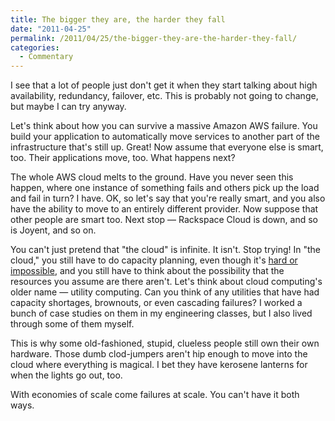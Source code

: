 ```yaml
---
title: The bigger they are, the harder they fall
date: "2011-04-25"
permalink: /2011/04/25/the-bigger-they-are-the-harder-they-fall/
categories:
  - Commentary
---
```

I see that a lot of people just don't get it when they start talking about high availability, redundancy, failover, etc. This is probably not going to change, but maybe I can try anyway.

Let's think about how you can survive a massive Amazon AWS failure. You build your application to automatically move services to another part of the infrastructure that's still up. Great! Now assume that everyone else is smart, too. Their applications move, too. What happens next?

The whole AWS cloud melts to the ground. Have you never seen this happen, where one instance of something fails and others pick up the load and fail in turn? I have. OK, so let's say that you're really smart, and you also have the ability to move to an entirely different provider. Now suppose that other people are smart too. Next stop &#8212; Rackspace Cloud is down, and so is Joyent, and so on.

You can't just pretend that "the cloud" is infinite. It isn't. Stop trying! In "the cloud," you still have to do capacity planning, even though it's [hard or impossible][1], and you still have to think about the possibility that the resources you assume are there aren't. Let's think about cloud computing's older name &#8212; utility computing. Can you think of any utilities that have had capacity shortages, brownouts, or even cascading failures? I worked a bunch of case studies on them in my engineering classes, but I also lived through some of them myself.

This is why some old-fashioned, stupid, clueless people still own their own hardware. Those dumb clod-jumpers aren't hip enough to move into the cloud where everything is magical. I bet they have kerosene lanterns for when the lights go out, too.

With economies of scale come failures at scale. You can't have it both ways.

 [1]: http://www.xaprb.com/blog/2010/06/01/under-provisioning-the-curse-of-the-cloud/
